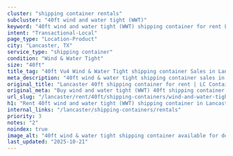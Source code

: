 ```yaml
---
cluster: "shipping container rentals"
subcluster: "40ft wind and water tight (WWT)"
keyword: "40ft wind and water tight (WWT) shipping container for rent Lancaster, TX"
intent: "Transactional-Local"
page_type: "Location-Product"
city: "Lancaster, TX"
service_type: "shipping container"
condition: "Wind & Water Tight"
size: "40ft"
title_tag: "40ft Vu4 Wind & Water Tight shipping container Sales in Lancaster | LC Container"
meta_description: "40ft wind & water tight shipping container sales in Lancaster. Fast delivery, competitive pricing. Serving shipping containers area. Quote ID: TAE. Call (214) 524-4168 for your free quote today."
original_title: "Lancaster 40ft shipping container for rent | LC Container"
original_meta: "Buy wind and water tight (WWT) 40ft shipping container rent with local delivery in Lancaster, TX. LC Container — local Since 2003. Request a fast quote today."
url_slug: "/lancaster/rent/40ft/shipping-containers/wind-and-water-tight-wwt"
h1: "Rent 40ft wind and water tight (WWT) shipping container in Lancaster"
internal_links: "/lancaster/shipping-containers/rentals"
priority: 3
notes: "2"
noindex: true
image_alt: "40ft wind & water tight shipping container available for delivery in Lancaster"
last_updated: "2025-10-21"
---
```


<!-- TODO: Add unique city/inventory copy, images, and internal links here. -->
